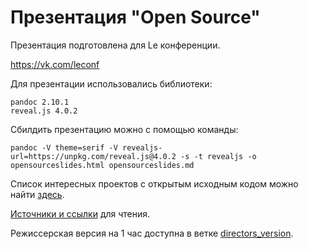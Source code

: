 # Презентация "Open Source"

Презентация подготовлена для Le конференции.

https://vk.com/leconf

Для презентации использовались библиотеки:

```
pandoc 2.10.1
reveal.js 4.0.2
```

Сбилдить презентацию можно с помощью команды:

```
pandoc -V theme=serif -V revealjs-url=https://unpkg.com/reveal.js@4.0.2 -s -t revealjs -o opensourceslides.html opensourceslides.md
```

Список интересных проектов с открытым исходным кодом можно найти [здесь](https://github.com/pukhlyakova/openSourcePresentation/blob/master/open_source_list.md).

[Источники и ссылки](https://github.com/pukhlyakova/openSourcePresentation/blob/master/links.md) для чтения.

Режиссерская версия на 1 час доступна в ветке [directors_version](https://github.com/pukhlyakova/openSourcePresentation/tree/directors_version).